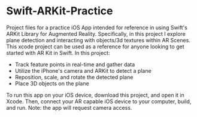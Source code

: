 # Swift-ARKit-Practice
Project files for a practice iOS App intended for reference in using Swift's ARKit Library for Augmented Reality. Specifically, in this project I explore plane detection and interacting with objects/3d textures within AR Scenes.
This xcode project can be used as a reference for anyone looking to get started with AR Kit in Swift. In this project:

 - Track feature points in real-time and gather data
 - Utilize the iPhone's camera and ARKit to detect a plane
 - Reposition, scale, and rotate the detected plane
 - Place 3D objects on the plane
 
To run this app on your iOS device, download this project, and open it in Xcode. Then, connect your AR capable iOS device to  your computer, build, and run. Note: the app will request camera access.
